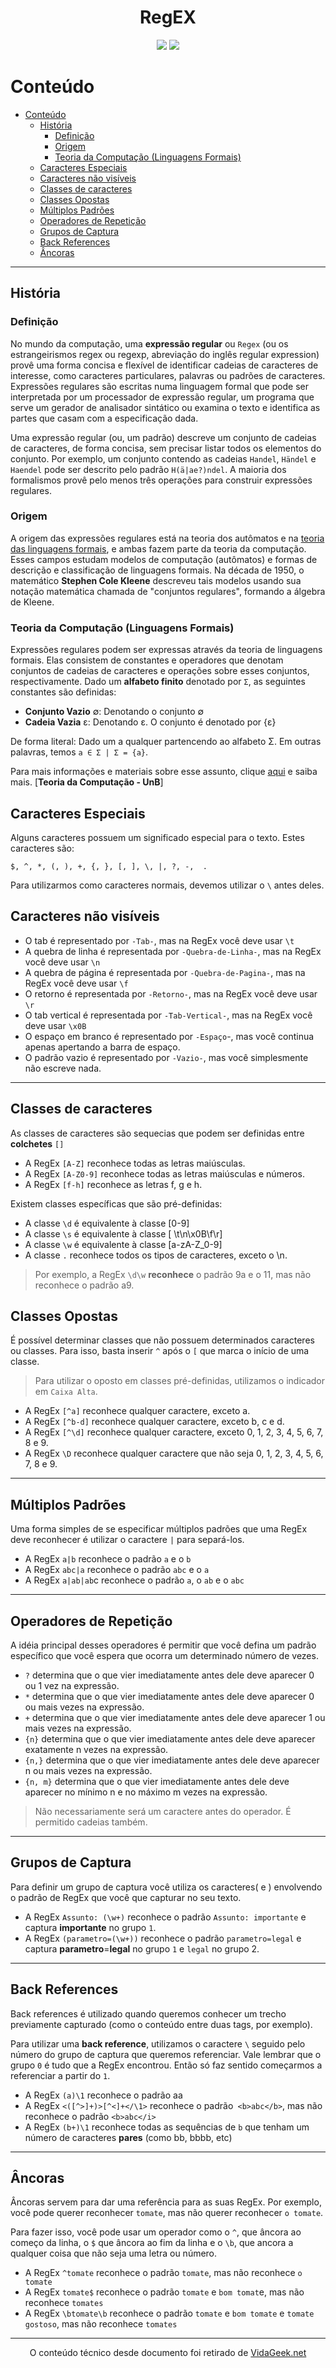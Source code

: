 <div align="center">
    <h1>RegEX</h1>
    <img src="https://img.shields.io/github/last-commit/lucasquitan/regex">
    <img src="https://img.shields.io/github/stars/lucasquitan/regex">
</div>

# Conteúdo

- [Conteúdo](#conteúdo)
  - [História](#história)
    - [Definição](#definição)
    - [Origem](#origem)
    - [Teoria da Computação (Linguagens Formais)](#teoria-da-computação-linguagens-formais)
  - [Caracteres Especiais](#caracteres-especiais)
  - [Caracteres não visíveis](#caracteres-não-visíveis)
  - [Classes de caracteres](#classes-de-caracteres)
  - [Classes Opostas](#classes-opostas)
  - [Múltiplos Padrões](#múltiplos-padrões)
  - [Operadores de Repetição](#operadores-de-repetição)
  - [Grupos de Captura](#grupos-de-captura)
  - [Back References](#back-references)
  - [Âncoras](#âncoras)

---
## História

### Definição

No mundo da computação, uma **expressão regular** ou `Regex` (ou os estrangeirismos regex ou regexp, abreviação do inglês regular expression) provê uma forma concisa e flexível de identificar cadeias de caracteres de interesse, como caracteres particulares, palavras ou padrões de caracteres. Expressões regulares são escritas numa linguagem formal que pode ser interpretada por um processador de expressão regular, um programa que serve um gerador de analisador sintático ou examina o texto e identifica as partes que casam com a especificação dada.

Uma expressão regular (ou, um padrão) descreve um conjunto de cadeias de caracteres, de forma concisa, sem precisar listar todos os elementos do conjunto. Por exemplo, um conjunto contendo as cadeias `Handel`, `Händel` e `Haendel` pode ser descrito pelo padrão `H(ä|ae?)ndel`. A maioria dos formalismos provê pelo menos três operações para construir expressões regulares.


### Origem

A origem das expressões regulares está na teoria dos autômatos e na [teoria das linguagens formais](#teoria-da-computação-linguagens-formais), e ambas fazem parte da teoria da computação. Esses campos estudam modelos de computação (autômatos) e formas de descrição e classificação de linguagens formais. Na década de 1950, o matemático **Stephen Cole Kleene** descreveu tais modelos usando sua notação matemática chamada de "conjuntos regulares", formando a álgebra de Kleene.

### Teoria da Computação (Linguagens Formais)

Expressões regulares podem ser expressas através da teoria de linguagens formais. Elas consistem de constantes e operadores que denotam conjuntos de cadeias de caracteres e operações sobre esses conjuntos, respectivamente. Dado um **alfabeto finito** denotado por `Σ`, as seguintes constantes são definidas:

- **Conjunto Vazio** ∅:  Denotando o conjunto ∅
- **Cadeia Vazia** ε: Denotando ε. O conjunto é denotado por {ε}

De forma literal: Dado um a qualquer partencendo ao alfabeto Σ. Em outras palavras, temos `a ∈ Σ | Σ = {a}`.

Para mais informações e materiais sobre esse assunto, clique [aqui](https://cic.unb.br/~rezende/tc.html) e saiba mais. [**Teoria da Computação - UnB**]

## Caracteres Especiais

Alguns caracteres possuem um significado especial para o texto. Estes caracteres são:

`$, ^, *, (, ), +, {, }, [, ], \, |, ?, -,  .`

Para utilizarmos como caracteres normais, devemos utilizar o `\` antes deles.


## Caracteres não visíveis

- O tab é representado por `-Tab-`, mas na RegEx você deve usar `\t`
- A quebra de linha é representada por `-Quebra-de-Linha-`, mas na RegEx você deve usar `\n`
- A quebra de página é representada por `-Quebra-de-Pagina-`, mas na RegEx você deve usar `\f`
- O retorno é representada por `-Retorno-`, mas na RegEx você deve usar `\r`
- O tab vertical é representada por `-Tab-Vertical-`, mas na RegEx você deve usar `\x0B`
- O espaço em branco é representado por `-Espaço`-, mas você continua apenas apertando a barra de espaço.
- O padrão vazio é representado por `-Vazio-`, mas você simplesmente não escreve nada.

---

## Classes de caracteres

As classes de caracteres são sequecias que podem ser definidas entre **colchetes** `[]`

- A RegEx `[A-Z]` reconhece todas as letras maiúsculas.
- A RegEx `[A-Z0-9]` reconhece todas as letras maiúsculas e números.
- A RegEx `[f-h]` reconhece as letras f, g e h.

Existem classes específicas que são pré-definidas:

- A classe `\d` é equivalente à classe [0-9]
- A classe `\s` é equivalente à classe [ \t\n\x0B\f\r]
- A classe `\w` é equivalente à classe [a-zA-Z_0-9]
- A classe `.` reconhece todos os tipos de caracteres, exceto o \n.

> Por exemplo, a RegEx `\d\w` **reconhece** o padrão 9a e o 11, mas não reconhece o padrão a9.

## Classes Opostas

É possível determinar classes que não possuem determinados caracteres ou classes. Para isso, basta inserir `^` após o `[` que marca o início de uma classe.

> Para utilizar o oposto em classes pré-definidas, utilizamos o indicador em `Caixa Alta`.

- A RegEx `[^a]` reconhece qualquer caractere, exceto a.
- A RegEx `[^b-d]` reconhece qualquer caractere, exceto b, c e d.
- A RegEx `[^\d]` reconhece qualquer caractere, exceto 0, 1, 2, 3, 4, 5, 6, 7, 8 e 9.
- A RegEx `\D` reconhece qualquer caractere que não seja 0, 1, 2, 3, 4, 5, 6, 7, 8 e 9.

---

## Múltiplos Padrões

Uma forma simples de se especificar múltiplos padrões que uma RegEx deve reconhecer é utilizar o caractere `|` para separá-los.

- A RegEx `a|b` reconhece o padrão `a` e o `b`
- A RegEx `abc|a` reconhece o padrão `abc` e o `a`
- A RegEx `a|ab|ab`c reconhece o padrão `a`, o `ab` e o `abc`

---

## Operadores de Repetição

A idéia principal desses operadores é permitir que você defina um padrão específico que você espera que ocorra um determinado número de vezes.

- `?` determina que o que vier imediatamente antes dele deve aparecer 0 ou 1 vez na expressão.
- `*` determina que o que vier imediatamente antes dele deve aparecer 0 ou mais vezes na expressão.
- `+` determina que o que vier imediatamente antes dele deve aparecer 1 ou mais vezes na expressão.
- `{n}` determina que o que vier imediatamente antes dele deve aparecer exatamente n vezes na expressão.
- `{n,}` determina que o que vier imediatamente antes dele deve aparecer n ou mais vezes na expressão.
- `{n, m}` determina que o que vier imediatamente antes dele deve aparecer no mínimo n e no máximo m vezes na expressão.

> Não necessariamente será um caractere antes do operador. É permitido cadeias também.

---

## Grupos de Captura

Para definir um grupo de captura você utiliza os caracteres( e ) envolvendo o padrão de RegEx que você que capturar no seu texto.

- A RegEx `Assunto: (\w+)` reconhece o padrão `Assunto: importante` e captura **importante** no grupo `1`.
- A RegEx `(parametro=(\w+))` reconhece o padrão `parametro=legal` e captura **parametro**=**legal** no grupo `1` e `legal` no grupo 2.

---

## Back References

Back references é utilizado quando queremos conhecer um trecho previamente capturado (como o conteúdo entre duas tags, por exemplo).

Para utilizar uma **back reference**, utilizamos o caractere `\` seguido pelo número do grupo de captura que queremos referenciar. Vale lembrar que o grupo `0` é tudo que a RegEx encontrou. Então só faz sentido começarmos a referenciar a partir do `1`.

- A RegEx `(a)\1` reconhece o padrão aa
- A RegEx `<([^>]+)>[^<]+</\1>` reconhece o padrão` <b>abc</b>`, mas não reconhece o padrão `<b>abc</i>`
- A RegEx `(b+)\1` reconhece todas as sequências de `b` que tenham um número de caracteres **pares** (como bb, bbbb, etc)

---

## Âncoras

Âncoras servem para dar uma referência para as suas RegEx. Por exemplo, você pode querer reconhecer `tomate`, mas não querer reconhecer `o tomate`.

Para fazer isso, você pode usar um operador como o `^`, que âncora ao começo da linha, o `$` que âncora ao fim da linha e o `\b`, que ancora a qualquer coisa que não seja uma letra ou número.

- A RegEx `^tomate` reconhece o padrão `tomate`, mas não reconhece `o tomate`
- A RegEx `tomate$` reconhece o padrão `tomate` e `bom tomat`e, mas não reconhece `tomates`
- A RegEx `\btomate\b` reconhece o padrão `tomate` e `bom tomate` e `tomate gostoso`, mas não reconhece `tomates`

---

<p align="center">
    O conteúdo técnico desde documento foi retirado de <a href="http://aprenda.vidageek.net/aprenda/regex">VidaGeek.net</a>
</p>